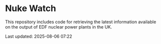 # Nuke Watch

This repository includes code for retrieving the latest information available on the output of EDF nuclear power plants in the UK.

Last updated: 2025-08-06 07:22